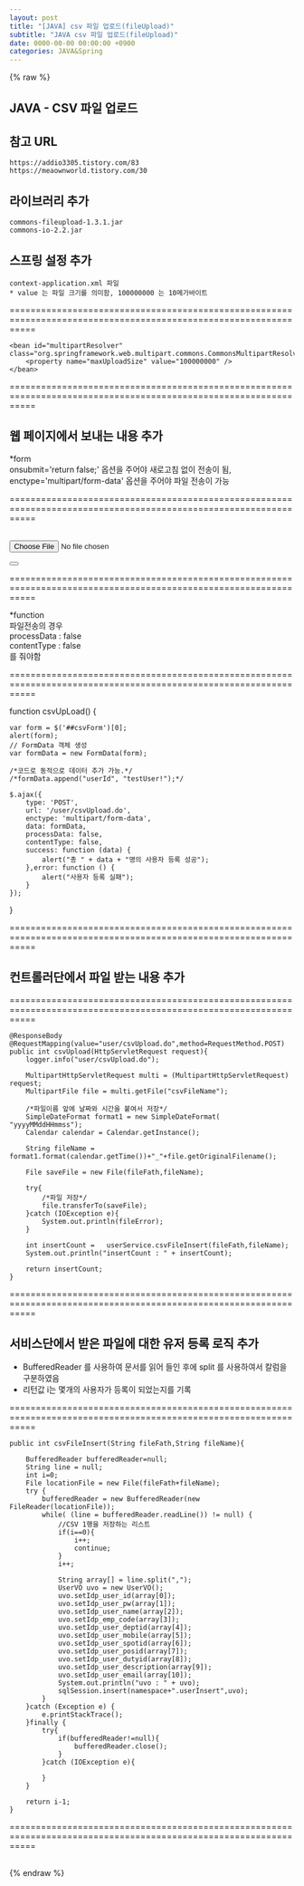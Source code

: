 ```yaml
---  
layout: post  
title: "[JAVA] csv 파일 업로드(fileUpload)"  
subtitle: "JAVA csv 파일 업로드(fileUpload)"  
date: 0000-00-00 00:00:00 +0900  
categories: JAVA&Spring  
---  
```

{% raw %}  
## JAVA - CSV 파일 업로드  
  
## 참고 URL  
	https://addio3305.tistory.com/83  
	https://meaownworld.tistory.com/30  
  
## 라이브러리 추가  
  
	commons-fileupload-1.3.1.jar  
	commons-io-2.2.jar  
  
## 스프링 설정 추가  
	context-application.xml 파일  
	* value 는 파일 크기를 의미함, 100000000 는 10메가바이트  
=================================================================================================================  
  
	<bean id="multipartResolver" class="org.springframework.web.multipart.commons.CommonsMultipartResolver">  
        <property name="maxUploadSize" value="100000000" />  
    </bean>  
  
=================================================================================================================  
  
## 웹 페이지에서 보내는 내용 추가  
  
*form  
onsubmit='return false;' 옵션을 주어야 새로고침 없이 전송이 됨,  
enctype='multipart/form-data' 옵션을 주어야 파일 전송이 가능  
  
=================================================================================================================  
        <form method='post' name='csvForm' id='csvForm'   onsubmit='return false;' enctype='multipart/form-data'>  
		<input type='file' name='csvFileName' id='csvFileName' value=''>  
        <!--<input type='submit' value='전송'>-->  
        <button value='파일 업로드' onclick='csvUpLoad()'></button></form>  
  
=================================================================================================================  
  
*function  
파일전송의 경우  
processData : false  
contentType : false  
를 줘야함  
  
=================================================================================================================  
  
function csvUpLoad() {  
  
    var form = $('##csvForm')[0];  
    alert(form);  
    // FormData 객체 생성  
    var formData = new FormData(form);  
  
    /*코드로 동적으로 데이터 추가 가능.*/  
    /*formData.append("userId", "testUser!");*/  
  
    $.ajax({  
        type: 'POST',  
        url: '/user/csvUpload.do',  
        enctype: 'multipart/form-data',  
        data: formData,  
        processData: false,  
        contentType: false,  
        success: function (data) {  
            alert("총 " + data + "명의 사용자 등록 성공");  
        },error: function () {  
            alert("사용자 등록 실패");  
        }  
    });  
}  
  
=================================================================================================================  
  
## 컨트롤러단에서 파일 받는 내용 추가  
  
=================================================================================================================  
  
    @ResponseBody  
    @RequestMapping(value="user/csvUpload.do",method=RequestMethod.POST)  
    public int csvUpload(HttpServletRequest request){  
        logger.info("user/csvUpload.do");  
  
        MultipartHttpServletRequest multi = (MultipartHttpServletRequest) request;  
        MultipartFile file = multi.getFile("csvFileName");  
  
        /*파일이름 앞에 날짜와 시간을 붙여서 저장*/  
        SimpleDateFormat format1 = new SimpleDateFormat( "yyyyMMddHHmmss");  
        Calendar calendar = Calendar.getInstance();  
  
        String fileName = format1.format(calendar.getTime())+"_"+file.getOriginalFilename();  
  
        File saveFile = new File(fileFath,fileName);  
  
        try{  
            /*파일 저장*/  
            file.transferTo(saveFile);  
        }catch (IOException e){  
            System.out.println(fileError);  
        }  
  
        int insertCount =   userService.csvFileInsert(fileFath,fileName);  
        System.out.println("insertCount : " + insertCount);  
  
        return insertCount;  
    }  
  
=================================================================================================================  
  
## 서비스단에서 받은 파일에 대한 유저 등록 로직 추가  
* BufferedReader 를 사용하여 문서를 읽어 들인 후에 split 를 사용하여서 칼럼을 구분하였음  
* 리턴값 i는 몇개의 사용자가 등록이 되었는지를 기록  
  
=================================================================================================================  
  
    public int csvFileInsert(String fileFath,String fileName){  
  
        BufferedReader bufferedReader=null;  
        String line = null;  
        int i=0;  
        File locationFile = new File(fileFath+fileName);  
        try {  
            bufferedReader = new BufferedReader(new FileReader(locationFile));  
            while( (line = bufferedReader.readLine()) != null) {  
                //CSV 1행을 저장하는 리스트  
                if(i==0){  
                    i++;  
                    continue;  
                }  
                i++;  
  
                String array[] = line.split(",");  
                UserVO uvo = new UserVO();  
                uvo.setIdp_user_id(array[0]);  
                uvo.setIdp_user_pw(array[1]);  
                uvo.setIdp_user_name(array[2]);  
                uvo.setIdp_emp_code(array[3]);  
                uvo.setIdp_user_deptid(array[4]);  
                uvo.setIdp_user_mobile(array[5]);  
                uvo.setIdp_user_spotid(array[6]);  
                uvo.setIdp_user_posid(array[7]);  
                uvo.setIdp_user_dutyid(array[8]);  
                uvo.setIdp_user_description(array[9]);  
                uvo.setIdp_user_email(array[10]);  
                System.out.println("uvo : " + uvo);  
                sqlSession.insert(namespace+".userInsert",uvo);  
            }  
        }catch (Exception e) {  
            e.printStackTrace();  
        }finally {  
            try{  
                if(bufferedReader!=null){  
                    bufferedReader.close();  
                }  
            }catch (IOException e){  
  
            }  
        }  
  
        return i-1;  
    }  
  
=================================================================================================================  
  
                                                           
{% endraw %}